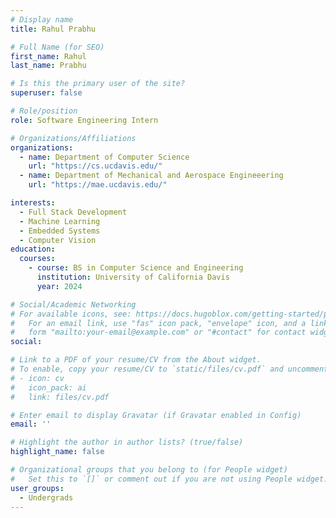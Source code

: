 ```yaml
---
# Display name
title: Rahul Prabhu

# Full Name (for SEO)
first_name: Rahul
last_name: Prabhu

# Is this the primary user of the site?
superuser: false

# Role/position
role: Software Engineering Intern

# Organizations/Affiliations
organizations:
  - name: Department of Computer Science
    url: "https://cs.ucdavis.edu/"
  - name: Department of Mechanical and Aerospace Engineeering
    url: "https://mae.ucdavis.edu/"

interests:
  - Full Stack Development
  - Machine Learning
  - Embedded Systems
  - Computer Vision
education:
  courses:
    - course: BS in Computer Science and Engineering
      institution: University of California Davis
      year: 2024

# Social/Academic Networking
# For available icons, see: https://docs.hugoblox.com/getting-started/page-builder/#icons
#   For an email link, use "fas" icon pack, "envelope" icon, and a link in the
#   form "mailto:your-email@example.com" or "#contact" for contact widget.
social:

# Link to a PDF of your resume/CV from the About widget.
# To enable, copy your resume/CV to `static/files/cv.pdf` and uncomment the lines below.
# - icon: cv
#   icon_pack: ai
#   link: files/cv.pdf

# Enter email to display Gravatar (if Gravatar enabled in Config)
email: ''

# Highlight the author in author lists? (true/false)
highlight_name: false

# Organizational groups that you belong to (for People widget)
#   Set this to `[]` or comment out if you are not using People widget.
user_groups:
  - Undergrads
---
```

